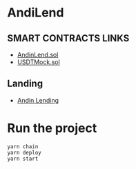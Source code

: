 # AndiLend

## SMART CONTRACTS LINKS

- [AndinLend.sol](https://sepolia.scrollscan.com/address/0xd0fB3F0440eef72547fB0cfd4082D248ab8dc86f#code)
- [USDTMock.sol](https://sepolia.scrollscan.com/address/0xF9C619d863e7838730288C3fbc829658CaFc462c)

## Landing

- [Andin Lending](https://andin-lending.vercel.app)

# Run the project

```
yarn chain
yarn deploy
yarn start
```
